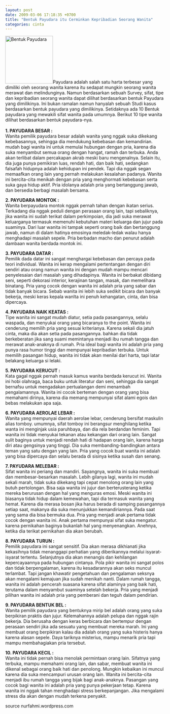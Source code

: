```yaml
---
layout: post
date: 2009-03-06 17:18:35 +0700
title: "Bentuk Payudara itu Cerminkan Kepribadian Seorang Wanita"
categories: cinta
---
```

<p><a href="https://eggoez.bitbucket.io/wp-content/uploads/2009/03/payudara.png" class="fancybox image"><img class=" size-thumbnail wp-image-1487 alignleft" src="https://eggoez.bitbucket.io/wp-content/uploads/2009/03/payudara-150x150.png" alt="Bentuk Payudara" width="150" height="150"></a>Payudara adalah salah satu harta terbesar yang dimiliki oleh seorang wanita karena itu sedapat mungkin seorang wanita merawat dan melindunginya. Namun berdasarkan sebuah Survey, sifat, tipe dan kepribadian seorang wanita dapat dilihat berdasarkan bentuk Payudara yang dimilikinya. Ini bukan ramalan namun hanyalah sebuah Studi kasus berdasarkan bentuk payudara yang dimilikinya. Setidaknya ada 10 Bentuk payudara yang mewakili sifat wanita pada umumnya. Berikut 10 tipe wanita dilihat berdasarkan bentuk payudara-nya.<br>
<br>
<strong>1. PAYUDARA BESAR :</strong><br>
Wanita pemilik payudara besar adalah wanita yang nggak suka dikekang kebebasannya, sehingga dia mendukung kebebasan dan kemandirian. mudah bagi wanita ini untuk memulai hubungan dengan pria, karena dia suka menyambut semua orang dengan hangat, ramah dan terbuka. Anda akan terlibat dalam percakapan akrab meski baru mengenalnya. Selain itu, dia juga punya pemikiran luas, rendah hati, dan baik hati, sedangkan falsafah hidupnya adalah kehidupan ini pendek. Tapi dia nggak segan memaafkan orang lain yang pernah melakukan kesalahan padanya. Wanita ini bercita-cita menikah dengan pria yang menghormati kebebasan serta suka gaya hidup aktif. Pria idolanya adalah pria yang bertanggung jawab, dan bersedia berbagi masalah bersama.</p>
<p><strong>2. PAYUDARA MONTOK :</strong><br>
Wanita berpayudara montok nggak pernah tahan dengan ikatan serius. Terkadang dia nggak peduli dengan perasaan orang lain, tapi sebaliknya, jika wanita ini sudah terikat dalam perkimpoian, dia jadi suka merawat keluarganya termasuk memenuhi kebutuhan materi keluarga dan jujur pada suaminya. Dari luar wanita ini tampak seperti orang baik dan bertanggung jawab, namun di dalam hatinya emosinya meledak-ledak walau hanya menghadapi masalah sepele. Pria berbadan macho dan penurut adalah dambaan wanita berdada montok ini.</p>
<p><strong>3. PAYUDARA DATAR :</strong><br>
Pemilik dada datar ini sangat menghargai kebebasan dan percaya pada teori individual. Wanita ini kerap mengalami pertentangan dengan diri sendiri atau orang namun wanita ini dengan mudah mampu mencari penyelesaian dari masalah yang dihadapinya. Wanita ini berbakat dibidang seni, seperti dekorasi interior, kerajinan tangan, masak, dan memelihara binatang. Pria yang cocok dengan wanita ini adalah pria yang sabar dan tidak banyak bicara. Sebab wanita ini lebih suka sedikit bicara dan banyak bekerja, meski keras kepala wanIta ini penuh kehangatan, cinta, dan bisa dipercaya.</p>
<p><strong>4. PAYUDARA NAIK KEATAS :</strong><br>
Tipe wanita ini sangat mudah diatur, setia pada pasangannya, selalu waspada, dan menyukai orang yang bicaranya to the point. Wanita ini cenderung memilih pria yang sesuai kriterianya. Karena sekali dia jatuh cinta, maka dia akan setia pada pasangannya. bahkan dia tidak berkeberatan jika sang suami memintanya menjadi ibu rumah tangga dan merawat anak-anaknya di rumah. Pria ideal bagi wanita ini adalah pria yang punya rasa humor tinggi dan mempunyai kepribadian terbuka. Untuk memilih pasangan hidup, wanita ini tidak akan menilai dari harta, tapi latar belakang keluarga si lelaki.</p>
<p><strong>5. PAYUDARA KERUCUT :</strong><br>
Kata gagal nggak pernah masuk kamus wanita berdada kerucut ini. Wanita ini hobi olahraga, baca buku untuk literatur dan seni, sehingga dia sangat bernafsu untuk mengadakan pertualangan demi menambah pengalamannya. Wanita ini cocok berteman dengan orang yang bisa memahami dirinya, karena dia memang mempunyai sifat alami egois dan bebas melakukan apa saja.</p>
<p><strong>6. PAYUDARA AEROLAE LEBAR : </strong><br>
Wanita yang mempunyai daerah aerolae lebar, cenderung bersifat maskulin alias tomboy. umumnya, sifat tomboy ini berangsur menghilang ketika wanta ini menginjak usia paruhbaya, dan dia rela berdandan feminim. Tapi wanita ini tidak menyukai tekanan atau kekangan dari orang lain. Sangat sulit baginya untuk menjadi rendah hati di hadapan orang lain, karena harga diri atau gengsinya yang tinggi. Dia suka membanding-bandingkan antara teman yang satu dengan yang lain. Pria yang cocok buat wanita ini adalah yang bisa dipercaya dan selalu berada di sisinya ketika susah dan senang.</p>
<p><strong>7. PAYUDARA MELEBAR : </strong><br>
Sifat wanita ini periang dan mandiri. Sayangnya, wanita ini suka membual dan membesar-besarkan masalah. Lebih gilanya lagi, wanita ini mudah sekali marah, tidak suka dikekang tapi cepat menolong orang lain yang butuh pertolongan. Bisa saja wanita ini jujur dan berterusterang ketika mereka berurusan dengan hal yang menguras emosi. Meski wanita ini biasanya tidak hidup dalam kemewahan, tapi dia termasuk wanita yang hemat. Karena dia merasa bosan jika harus berada di samping pasangannya setiap saat, makanya dia suka menunjukkan kemandiriannya. Pada saat yang sama dia bisa bermuka dua. Pria yang menjadi anak pertama tidak cocok dengan wanita ini. Anak pertama mempunyai sifat suka mengatur. karena pernikahan baginya bukanlah hal yang menyenangkan. Anehnya, ketika dia terikat pernikahan dia akan berubah.</p>
<p><strong>8. PAYUDARA TURUN : </strong><br>
Pemilik payudara ini sangat sensitif. Dia akan merasa dikhianati jika kekasihnya tidak menanggapi perhatian yang diberikannya melalui isyarat-isyarat tertentu. Selanjutnya dia akan menangis dan kehilangan kepercayaannya pada hubungan cintanya. Pola pikir wanita ini sangat polos dan tidak berpengalaman, karena itu kesadarannya akan seks muncul terlambat. Tapi jangan khawatir pengetahuan dan pengalaman seksnya akan mengalami kemajuan jika sudah menikah nanti. Dalam rumah tangga, wanita ini adalah pencerah suasana karena sifat alaminya yang baik hati, terutama dalam menyambut suaminya setelah bekerja. Pria yang menjadi pilihan wanita ini adalah pria yang pemberani dan teguh dalam pendirian.</p>
<p><strong>9. PAYUDARA BENTUK BEL : </strong><br>
Wanita pemilik payudara yang bentuknya mirip bel adalah orang yang suka berpikiran praktis dan jujur. Kelemahannya adalah pelupa dan nggak rajin bekerja. Dia berusaha dengan keras berbicara dan bertempur dengan perasaan sendiri jika ada sesuatu yang membuat mereka marah. Ini yang membuat orang berpikiran kalau dia adalah orang yang suka histeris hanya karena alasan sepele. Daya tariknya misterius, mampu menarik pria tapi mampu membahagiakan pria tersebut.</p>
<p><strong>10. PAYUDARA KECIL :</strong><br>
Wanita ini tidak pernah bisa menolak permintaan orang lain. Sifatnya yang terbuka, mampu memahami orang lain, dan sabar, membuat wanita ini dikenal sebagai orang baik hati dan penolong. Mungkin kebaikan ini muncul karena dia suka mencampuri urusan orang lain. Wanita ini bercita-cita menjadi ibu rumah tangga yang bijak bagi anak-anaknya. Pasangan yang cocok bagi wanita ini adalah pria yang punya pekerjaan tetap. Karena wanita ini nggak tahan menghadapi stress berkepanjangan. Jika mengalami stress dia akan dengan mudah terkena penyakit.</p>
<p>source nurfahmi.wordpress.com</p>